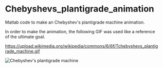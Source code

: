 # Chebyshevs_plantigrade_animation
Matlab code to make an Chebyshev's plantigrade machine animation.

In order to make the animation, the following GIF was used like a reference of the ultimate goal.

https://upload.wikimedia.org/wikipedia/commons/6/6f/Tchebyshevs_plantigrade_machine.gif

![Chebyshev's plantigrade machine](https://upload.wikimedia.org/wikipedia/commons/6/6f/Tchebyshevs_plantigrade_machine.gif)
